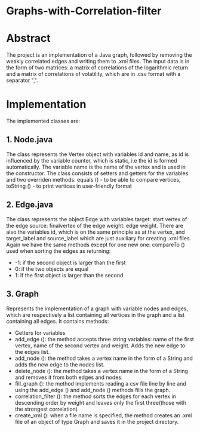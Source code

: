 # Graphs-with-Correlation-filter

# Abstract
The project is an implementation of a Java graph, followed by removing the weakly correlated edges and writing them to .xml files.
The input data is in the form of two matrices: a matrix of correlations of the logarithmic return and a matrix of correlations of volatility, which are in .csv format with a separator ",".
# Implementation
The implemented classes are:
## 1. Node.java
The class represents the Vertex object with variables id and name, as id is influenced by the variable counter, which is static, i.e the id is formed automatically. The variable name is the name of the vertex and is used in the constructor. The class consists of setters and getters for the variables and two overriden methods: equals () - to be able to compare vertices, toString () - to print vertices in user-friendly format
## 2. Edge.java
The class represents the object Edge with variables 
target: start vertex of the edge
source: finalvertex of the edge
weight: edge weight. 
There are also the variables id, which is on the same principle as at the vertex, and target_label and source_label which are just auxiliary for creating .xml files. Again we have the same methods except for one new one: 
compareTo () used when sorting the edges as returning:
- -1: if the second object is larger than the first
- 0: if the two objects are equal
- 1: if the first object is larger than the second
## 3. Graph
Represents the implementation of a graph with variable nodes and edges, which are respectively a list containing all vertices in the graph and a list containing all edges. It contains methods:
- Getters for variables
- add_edge (): the method accepts three string variables: name of the first vertex, name of the second vertex and weight. Adds the new edge to the edges list.
- add_node (): the method takes a vertex name in the form of a String and adds the new edge to the nodes list.
- delete_node (): the method takes a vertex name in the form of a String and removes it from both edges and nodes.
- fill_graph (): the method implements reading a csv file line by line and using the add_edge () and add_node () methods fills the graph.
- correlation_filter (): the method sorts the edges for each vertex in descending order by weight and leaves only the first three(those with the strongest correlation)
- create_xml (): when a file name is specified, the method creates an .xml file of an object of type Graph and saves it in the project directory.
